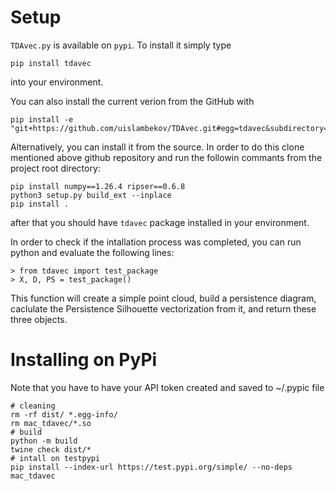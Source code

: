 # Setup

`TDAvec.py` is available on `pypi`. To install it simply type

    pip install tdavec

into your environment. 

You can also install the current verion from the GitHub with

    pip install -e "git+https://github.com/uislambekov/TDAvec.git#egg=tdavec&subdirectory=python"

Alternatively, you can install it from the source. In order to do this clone mentioned above github repository and run the followin commants from the project root directory:


    pip install numpy==1.26.4 ripser==0.6.8
    python3 setup.py build_ext --inplace
    pip install .

after that you should have `tdavec` package installed in your environment. 


In order to check if the intallation process was completed, you can run python and evaluate the following lines:

    > from tdavec import test_package
    > X, D, PS = test_package()

This function will create a simple point cloud, build a persistence diagram, caclulate the Persistence Silhouette vectorization from it, and return these three objects.


# Installing on PyPi

Note that you have to have your API token created and saved to ~/.pypic file

    # cleaning
    rm -rf dist/ *.egg-info/
    rm mac_tdavec/*.so
    # build
    python -m build
    twine check dist/*
    # intall on testpypi
    pip install --index-url https://test.pypi.org/simple/ --no-deps mac_tdavec
